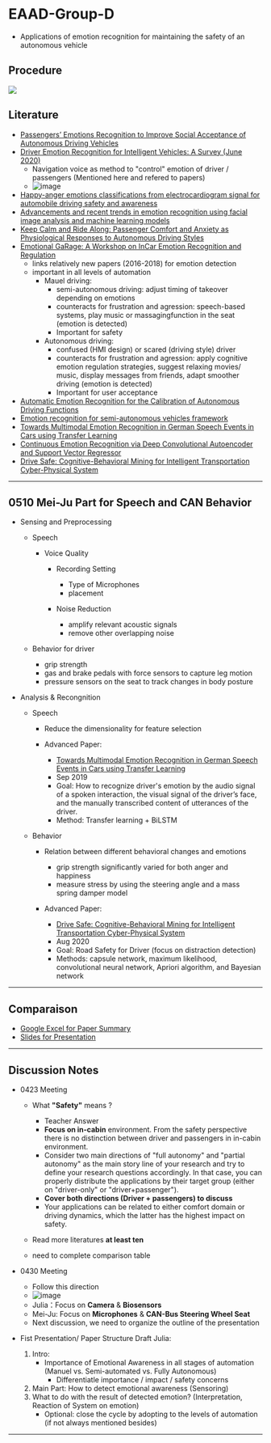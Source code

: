 # EAAD-Group-D

* Applications of emotion recognition for maintaining the safety of an autonomous vehicle

## Procedure

![](https://i.imgur.com/VJkQOB5.png)

## Literature

* [Passengers’ Emotions Recognition to Improve Social Acceptance of Autonomous Driving Vehicles](https://link-springer-com.eaccess.ub.tum.de/chapter/10.1007/978-981-15-5093-5_3)
* [Driver Emotion Recognition for Intelligent Vehicles: A Survey (June 2020)](https://dl-acm-org.eaccess.ub.tum.de/doi/pdf/10.1145/3388790)
  - Navigation voice as method to "control" emotion of driver / passengers (Mentioned here and refered to papers)
  - ![image](https://user-images.githubusercontent.com/66301041/116667380-6639fa00-a99c-11eb-92ba-6233556618c9.png) 
* [Happy-anger emotions classifications from electrocardiogram signal for automobile driving safety and awareness](https://www-sciencedirect-com.eaccess.ub.tum.de/science/article/abs/pii/S2214140516303693)
* [Advancements and recent trends in emotion recognition using facial image analysis and machine learning models](https://ieeexplore-ieee-org.eaccess.ub.tum.de/document/8284512)
* [Keep Calm and Ride Along: Passenger Comfort and Anxiety as Physiological Responses to Autonomous Driving Styles](https://dl.acm.org/doi/pdf/10.1145/3313831.3376247?casa_token=Qu_HFEDwdj4AAAAA:sLcxVV1rRLz17xA8zJol2VFWiRbDC8X-Ro-6XKE741kI1IcZfu7SRTxolI2hXbYqH6b1OvjtA5uvcg)
* [Emotional GaRage: A Workshop on InCar Emotion Recognition and Regulation ](https://dl.acm.org/doi/pdf/10.1145/3239092.3239098?casa_token=Cr0MnnNqjroAAAAA%3A3fdlKhy9jrnd6JAunrhFGIJQNncY0VrbvqhmhMiN97kkfrIcuLouLPelaqQacw7-sAdxurc50-857A)
  - links relatively new papers (2016-2018) for emotion detection
  - important in all levels of automation
    - Mauel driving: 
      - semi-autonomous driving: adjust timing of takeover depending on emotions
      - counteracts for frustration and agression: speech-based systems, play music or massagingfunction in the seat (emotion is detected)
      - Important for safety
    - Autonomous driving: 
      - confused (HMI design) or scared (driving style) driver
      - counteracts for frustration and agression: apply cognitive emotion regulation strategies, suggest relaxing movies/ music, display messages from friends, adapt smoother driving (emotion is detected)
      - Important for user acceptance
* [Automatic Emotion Recognition for the Calibration of Autonomous Driving Functions](https://www.mdpi.com/2079-9292/9/3/518)
* [Emotion recognition for semi-autonomous vehicles framework](https://link.springer.com/article/10.1007/s12008-018-0473-9)
* [Towards Multimodal Emotion Recognition in German Speech Events in Cars using Transfer Learning](https://arxiv.org/pdf/1909.02764.pdf)
* [Continuous Emotion Recognition via Deep Convolutional Autoencoder and Support Vector Regressor](https://arxiv.org/pdf/2001.11976.pdf)
* [Drive Safe: Cognitive-Behavioral Mining for Intelligent Transportation Cyber-Physical System](https://arxiv.org/pdf/2008.10148.pdf)

---
## 0510 Mei-Ju Part for Speech and CAN Behavior

* Sensing and Preprocessing

    - Speech

        - Voice Quality

            - Recording Setting

                - Type of Microphones
                - placement

            - Noise Reduction

                - amplify relevant acoustic signals
                - remove other overlapping noise

    - Behavior for driver

        - grip strength
        - gas and brake pedals with force sensors to capture leg motion
        - pressure sensors on the seat to track changes in body posture

* Analysis & Recongnition

    - Speech

        - Reduce the dimensionality for feature selection
        - Advanced Paper:

            - [Towards Multimodal Emotion Recognition in German Speech Events in Cars using Transfer Learning](https://arxiv.org/pdf/1909.02764.pdf)
            - Sep 2019
            - Goal: How to recognize driver's emotion by the audio signal of a spoken interaction, the visual signal of the driver’s face, and the manually transcribed content of utterances of the driver. 
            - Method: Transfer learning + BiLSTM

    - Behavior

        - Relation between different behavioral changes and emotions

            - grip strength significantly varied for both anger and happiness 
            - measure stress by using the steering angle and a mass spring damper model 

        - Advanced Paper:
        
            - [Drive Safe: Cognitive-Behavioral Mining for Intelligent Transportation Cyber-Physical System](https://arxiv.org/pdf/2008.10148.pdf)
            - Aug 2020
            - Goal: Road Safety for Driver (focus on distraction detection)
            - Methods: capsule network, maximum likelihood, convolutional neural network, Apriori algorithm, and Bayesian network

---
## Comparaison

* [Google Excel for Paper Summary](https://docs.google.com/spreadsheets/d/18k6Jx_4VeK_lypwkIREGcaDZPzUHlqBQKtNft-X7Mfg/edit?usp=sharing)
* [Slides for Presentation](https://docs.google.com/presentation/d/19dKgfZl-CTtuMnRiy_aveLTkNYfGI-9jYAZ4pGj2Bi8/edit?usp=sharing)

---
## Discussion Notes

* 0423 Meeting

  - What **"Safety"** means ?
    
    - Teacher Answer
    - **Focus on in-cabin** environment. From the safety perspective there is no distinction between driver and passengers in in-cabin environment.
    - Consider two main directions of "full autonomy" and "partial autonomy" as the main story line of your research and try to define your research questions accordingly. In that case, you can properly distribute the applications by their target group (either on "driver-only" or "driver+passenger").
    - **Cover both directions (Driver + passengers) to discuss**
    - Your applications can be related to either comfort domain or driving dynamics, which the latter has the highest impact on safety. 

  - Read more literatures **at least ten**
  - need to complete comparison table

* 0430 Meeting

  - Follow this direction
  - ![image](https://user-images.githubusercontent.com/66301041/116667380-6639fa00-a99c-11eb-92ba-6233556618c9.png) 
  - Julia：Focus on **Camera** & **Biosensors**
  - Mei-Ju: Focus on **Microphones** & **CAN-Bus Steering Wheel Seat**
  - Next discussion, we need to organize the outline of the presentation 

* Fist Presentation/ Paper Structure Draft Julia:
	1. Intro: 
		- Importance of Emotional Awareness in all stages of automation (Manuel vs. Semi-automated vs. Fully Autonomous)
			- Differentiatle importance / impact / safety concerns
	2. Main Part: How to detect emotional awareness (Sensoring)
	3. What to do with the result of detected emotion? (Interpretation, Reaction of System on emotion)
		- Optional: close the cycle by adopting to the levels of automation (if not always mentioned besides)


---
